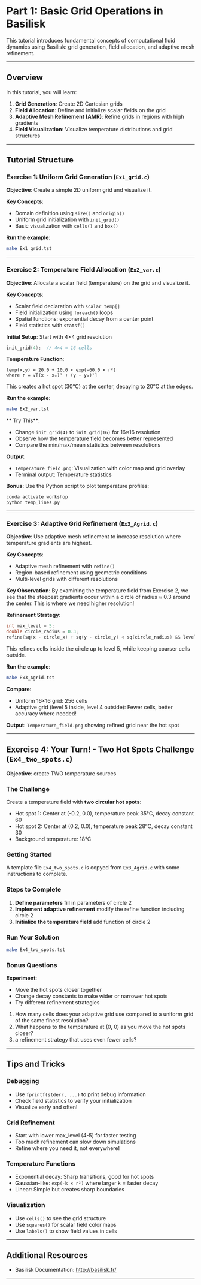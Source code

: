 # Part 1: Basic Grid Operations in Basilisk

This tutorial introduces fundamental concepts of computational fluid dynamics using Basilisk: grid generation, field allocation, and adaptive mesh refinement.

---

## Overview

In this tutorial, you will learn:
1. **Grid Generation**: Create 2D Cartesian grids
2. **Field Allocation**: Define and initialize scalar fields on the grid
3. **Adaptive Mesh Refinement (AMR)**: Refine grids in regions with high gradients
4. **Field Visualization**: Visualize temperature distributions and grid structures

---

## Tutorial Structure

### Exercise 1: Uniform Grid Generation (`Ex1_grid.c`)

**Objective**: Create a simple 2D uniform grid and visualize it.

**Key Concepts**:
- Domain definition using `size()` and `origin()`
- Uniform grid initialization with `init_grid()`
- Basic visualization with `cells()` and `box()`

**Run the example**:
```bash
make Ex1_grid.tst
```

---

### Exercise 2: Temperature Field Allocation (`Ex2_var.c`)

**Objective**: Allocate a scalar field (temperature) on the grid and visualize it.

**Key Concepts**:
- Scalar field declaration with `scalar temp[]`
- Field initialization using `foreach()` loops
- Spatial functions: exponential decay from a center point
- Field statistics with `statsf()`

**Initial Setup**: Start with 4×4 grid resolution
```c
init_grid(4);  // 4×4 = 16 cells
```

**Temperature Function**:
```
temp(x,y) = 20.0 + 10.0 × exp(-60.0 × r²)
where r = √[(x - x₀)² + (y - y₀)²]
```
This creates a hot spot (30°C) at the center, decaying to 20°C at the edges.

**Run the example**:
```bash
make Ex2_var.tst
```

** Try This**:
- Change `init_grid(4)` to `init_grid(16)` for 16×16 resolution
- Observe how the temperature field becomes better represented
- Compare the min/max/mean statistics between resolutions

**Output**:
- `Temperature_field.png`: Visualization with color map and grid overlay
- Terminal output: Temperature statistics

**Bonus**: Use the Python script to plot temperature profiles:
```bash
conda activate workshop
python temp_lines.py
```

---

### Exercise 3: Adaptive Grid Refinement (`Ex3_Agrid.c`)

**Objective**: Use adaptive mesh refinement to increase resolution where temperature gradients are highest.

**Key Concepts**:
- Adaptive mesh refinement with `refine()`
- Region-based refinement using geometric conditions
- Multi-level grids with different resolutions

**Key Observation**:
By examining the temperature field from Exercise 2, we see that the steepest gradients occur within a circle of radius ≈ 0.3 around the center. This is where we need higher resolution!

**Refinement Strategy**:
```c
int max_level = 5;
double circle_radius = 0.3;
refine(sq(x - circle_x) + sq(y - circle_y) < sq(circle_radius) && level < max_level);
```

This refines cells inside the circle up to level 5, while keeping coarser cells outside.

**Run the example**:
```bash
make Ex3_Agrid.tst
```

**Compare**:
- Uniform 16×16 grid: 256 cells
- Adaptive grid (level 5 inside, level 4 outside): Fewer cells, better accuracy where needed!

**Output**: `Temperature_field.png` showing refined grid near the hot spot

---

## Exercise 4: Your Turn! - Two Hot Spots Challenge (`Ex4_two_spots.c`)

**Objective**: create TWO temperature sources

### The Challenge

Create a temperature field with **two circular hot spots**:
- Hot spot 1: Center at (-0.2, 0.0), temperature peak 35°C, decay constant 60 
- Hot spot 2: Center at (0.2, 0.0), temperature peak 28°C, decay constant 30
- Background temperature: 18°C


### Getting Started

A template file `Ex4_two_spots.c` is copyed from `Ex3_Agrid.c` with some instructions to complete.

### Steps to Complete

1. **Define parameters** fill in parameters of circle 2
2. **Implement adaptive refinement** modify the refine function including circle 2 
3. **Initialize the temperature field** add function of circle 2

### Run Your Solution

```bash
make Ex4_two_spots.tst
```

### Bonus Questions 

**Experiment**:
   - Move the hot spots closer together
   - Change decay constants to make wider or narrower hot spots
   - Try different refinement strategies

1. How many cells does your adaptive grid use compared to a uniform grid of the same finest resolution?
2. What happens to the temperature at (0, 0) as you move the hot spots closer?
3. a refinement strategy that uses even fewer cells?
---

## Tips and Tricks

### Debugging
- Use `fprintf(stderr, ...)` to print debug information
- Check field statistics to verify your initialization
- Visualize early and often!

### Grid Refinement
- Start with lower max_level (4-5) for faster testing
- Too much refinement can slow down simulations
- Refine where you need it, not everywhere!

### Temperature Functions
- Exponential decay: Sharp transitions, good for hot spots
- Gaussian-like: `exp(-k × r²)` where larger k = faster decay
- Linear: Simple but creates sharp boundaries

### Visualization
- Use `cells()` to see the grid structure
- Use `squares()` for scalar field color maps
- Use `labels()` to show field values in cells

---

## Additional Resources

- Basilisk Documentation: http://basilisk.fr/

---
